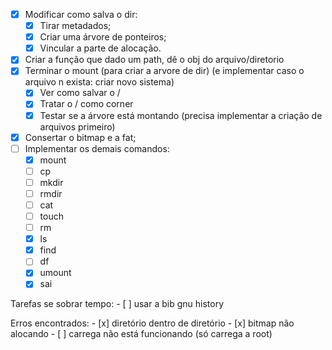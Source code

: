 - [x] Modificar como salva o dir:
    - [x] Tirar metadados;
    - [x] Criar uma árvore de ponteiros;
    - [x] Vincular a parte de alocação.
- [x] Criar a função que dado um path, dê o obj do arquivo/diretorio
- [x] Terminar o mount (para criar a arvore de dir) (e implementar caso o arquivo n exista: criar novo sistema)
    - [x] Ver como salvar o /
    - [x] Tratar o / como corner
    - [x] Testar se a árvore está montando (precisa implementar a criação de arquivos primeiro)
- [x] Consertar o bitmap e a fat;
- [ ] Implementar os demais comandos:
    - [x] mount
    - [ ] cp
    - [ ] mkdir
    - [ ] rmdir
    - [ ] cat
    - [ ] touch
    - [ ] rm
    - [x] ls
    - [x] find
    - [ ] df
    - [x] umount
    - [x] sai

Tarefas se sobrar tempo:
    - [ ] usar a bib gnu history

Erros encontrados:
    - [x] diretório dentro de diretório
    - [x] bitmap não alocando
    - [ ] carrega não está funcionando (só carrega a root)
